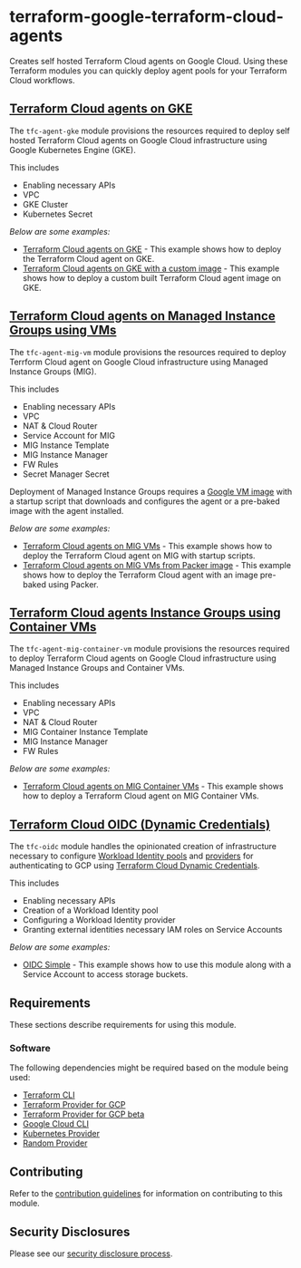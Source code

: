# terraform-google-terraform-cloud-agents

Creates self hosted Terraform Cloud agents on Google Cloud. Using these Terraform modules you can quickly deploy agent pools for your Terraform Cloud workflows.

## [Terraform Cloud agents on GKE](modules/tfc-agent-gke/README.md)

The `tfc-agent-gke` module provisions the resources required to deploy self hosted Terraform Cloud agents on Google Cloud infrastructure using Google Kubernetes Engine (GKE).

This includes

- Enabling necessary APIs
- VPC
- GKE Cluster
- Kubernetes Secret

*Below are some examples:*

- [Terraform Cloud agents on GKE](examples/tfc-agent-gke-simple/README.md) - This example shows how to deploy the Terraform Cloud agent on GKE.
- [Terraform Cloud agents on GKE with a custom image](examples/tfc-agent-gke-custom/README.md) - This example shows how to deploy a custom built Terraform Cloud agent image on GKE.

## [Terraform Cloud agents on Managed Instance Groups using VMs](modules/tfc-agent-mig-vm/README.md)

The `tfc-agent-mig-vm` module provisions the resources required to deploy Terrform Cloud agent on Google Cloud infrastructure using Managed Instance Groups (MIG).

This includes

- Enabling necessary APIs
- VPC
- NAT & Cloud Router
- Service Account for MIG
- MIG Instance Template
- MIG Instance Manager
- FW Rules
- Secret Manager Secret

Deployment of Managed Instance Groups requires a [Google VM image](https://cloud.google.com/compute/docs/images) with a startup script that downloads and configures the agent or a pre-baked image with the agent installed.

*Below are some examples:*

- [Terraform Cloud agents on MIG VMs](examples/tfc-agent-mig-vm-simple/README.md) - This example shows how to deploy the Terraform Cloud agent on MIG with startup scripts.
- [Terraform Cloud agents on MIG VMs from Packer image](examples/tfc-agent-mig-vm-packer/README.md) - This example shows how to deploy the Terraform Cloud agent with an image pre-baked using Packer.

## [Terraform Cloud agents Instance Groups using Container VMs](modules/tfc-agent-mig-container-vm/README.md)

The `tfc-agent-mig-container-vm` module provisions the resources required to deploy Terraform Cloud agents on Google Cloud infrastructure using Managed Instance Groups and Container VMs.

This includes

- Enabling necessary APIs
- VPC
- NAT & Cloud Router
- MIG Container Instance Template
- MIG Instance Manager
- FW Rules

*Below are some examples:*

- [Terraform Cloud agents on MIG Container VMs](examples/tfc-agent-mig-container-vm-simple/README.md) - This example shows how to deploy a Terraform Cloud agent on MIG Container VMs.

## [Terraform Cloud OIDC (Dynamic Credentials)](modules/tfc-oidc/README.md)

The `tfc-oidc` module handles the opinionated creation of infrastructure necessary to configure [Workload Identity pools](https://cloud.google.com/iam/docs/workload-identity-federation#pools) and [providers](https://cloud.google.com/iam/docs/workload-identity-federation#providers) for authenticating to GCP using [Terraform Cloud Dynamic Credentials](https://developer.hashicorp.com/terraform/cloud-docs/workspaces/dynamic-provider-credentials/gcp-configuration).

This includes

- Enabling necessary APIs
- Creation of a Workload Identity pool
- Configuring a Workload Identity provider
- Granting external identities necessary IAM roles on Service Accounts

*Below are some examples:*

- [OIDC Simple](examples/oidc-simple/README.md) - This example shows how to use this module along with a Service Account to access storage buckets.

## Requirements

These sections describe requirements for using this module.

### Software

The following dependencies might be required based on the module being used:

- [Terraform CLI][terraform-cli]
- [Terraform Provider for GCP][terraform-provider-gcp]
- [Terraform Provider for GCP beta][terraform-provider-gcp-beta]
- [Google Cloud CLI][gcloud-cli]
- [Kubernetes Provider][k8s-provider]
- [Random Provider][random-provider]

## Contributing

Refer to the [contribution guidelines](./CONTRIBUTING.md) for
information on contributing to this module.

[iam-module]: https://registry.terraform.io/modules/terraform-google-modules/iam/google
[project-factory-module]: https://registry.terraform.io/modules/terraform-google-modules/project-factory/google
[terraform-provider-gcp]: https://www.terraform.io/docs/providers/google/index.html
[terraform-provider-gcp-beta]: https://registry.terraform.io/providers/hashicorp/google-beta/latest
[terraform-cli]: https://www.terraform.io/downloads.html
[gcloud-cli]: https://cloud.google.com/sdk/gcloud
[k8s-provider]: https://registry.terraform.io/providers/hashicorp/kubernetes/latest
[random-provider]: https://registry.terraform.io/providers/hashicorp/random/latest

## Security Disclosures

Please see our [security disclosure process](./SECURITY.md).
